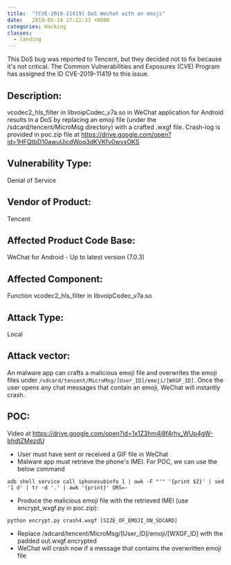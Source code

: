 ```yaml
---
title:  "[CVE-2019-11419] DoS Wechat with an emoji"
date:   2019-05-14 17:22:33 +0800
categories: Hacking
classes:
  - landing
---
```


This DoS bug was reported to Tencent, but they decided not to fix because it's not critical. The Common Vulnerabilities and Exposures (CVE) Program has assigned the ID CVE-2019-11419 to this issue. 

## Description:
vcodec2_hls_filter in libvoipCodec_v7a.so in WeChat application for Android results in a DoS by replacing an emoji file (under the /sdcard/tencent/MicroMsg directory) with a crafted .wxgf file.
Crash-log is provided in poc.zip file at https://drive.google.com/open?id=1HFQtbD10awuUicdWoq3dKVKfv0wvxOKS

## Vulnerability Type:
Denial of Service

## Vendor of Product:
Tencent

## Affected Product Code Base:
WeChat for Android - Up to latest version (7.0.3)

## Affected Component:
Function vcodec2_hls_filter in libvoipCodec_v7a.so

## Attack Type:
Local

## Attack vector:
An malware app can crafts a malicious emoji file and overwrites the emoji files under `/sdcard/tencent/MicroMsg/[User_ID]/emoji/[WXGF_ID]`. Once the user opens any chat messages that contain an emoji, WeChat will instantly crash.

## POC:
Video at https://drive.google.com/open?id=1x1Z3hm4j8f4rhv_WUp4gW-bhdtZMezdU

- User must have sent or received a GIF file in WeChat
- Malware app must retrieve the phone's IMEI. For POC, we can use the below command
```
adb shell service call iphonesubinfo 1 | awk -F "'" '{print $2}' | sed '1 d' | tr -d '.' | awk '{print}' ORS=- 
```
- Produce the malicious emoji file with the retrieved IMEI (use encrypt_wxgf.py in poc.zip):
```
python encrypt.py crash4.wxgf [SIZE_OF_EMOJI_ON_SDCARD]
```
- Replace /sdcard/tencent/MicroMsg/[User_ID]/emoji/[WXGF_ID] with the padded out.wxgf.encrypted
- WeChat will crash now if a message that contains the overwritten emoji file

